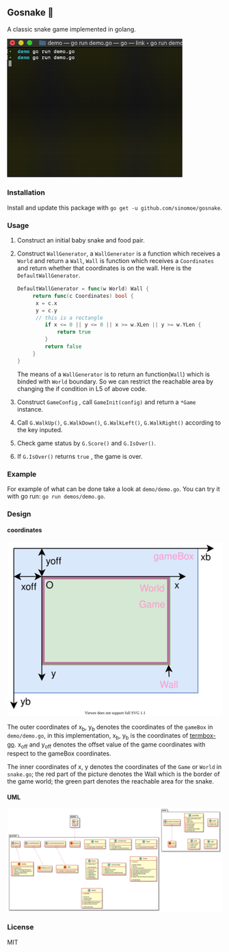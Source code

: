 ## Gosnake 🐍
A classic snake game implemented in golang.

<img src="./demo.gif" alt="demo" style="zoom:67%;" />

### Installation
Install and update this package with `go get -u github.com/sinomoe/gosnake`.


### Usage

1. Construct an initial baby snake and food pair.

1. Construct `WallGenerator`, a `WallGenerator` is a function which receives a `World` and return a `Wall`, `Wall` is function which receives a `Coordinates` and return whether that coordinates is on the wall. Here is the `DefaultWallGenerator`.

   ```go
   DefaultWallGenerator = func(w World) Wall {
   		return func(c Coordinates) bool {
         x = c.x
         y = c.y
         // this is a rectangle
   			if x <= 0 || y <= 0 || x >= w.XLen || y >= w.YLen {
   				return true
   			}
   			return false
   		}
   }
   ```

   The means of a `WallGenerator` is to return an function(`Wall`) which is binded with `World` boundary. So we can restrict the reachable area by changing the if condition in L5 of above code. 

1. Construct `GameConfig` , call `GameInit(config)` and return a `*Game` instance.

1. Call `G.WalkUp()`, `G.WalkDown()`, `G.WalkLeft()`, `G.WalkRight()` according to the key inputed.

1. Check game status by `G.Score()` and `G.IsOver()`.

1. If `G.IsOver()` returns `true` , the game is over.


### Example
For example of what can be done take a look at `demo/demo.go`. You can try it with go run: `go run demos/demo.go`.

### Design

#### coordinates

![coordinates](coordinates.svg)

The outer coordinates of x<sub>b</sub>, y<sub>b</sub> denotes the coordinates of the `gameBox` in `demo/demo.go`, in this implementation, x<sub>b</sub>, y<sub>b</sub> is the coordinates of [termbox-go](https://github.com/nsf/termbox-go). x<sub>off</sub> and y<sub>off</sub> denotes the offset value of the game coordinates with respect to the gameBox coordinates.

The inner coordinates of x, y denotes the coordinates of the `Game` or `World` in `snake.go`; the red part of the picture denotes the Wall which is the border of the game world; the green part denotes the reachable area for the snake.

#### UML

![uml](uml.svg)




### License
MIT